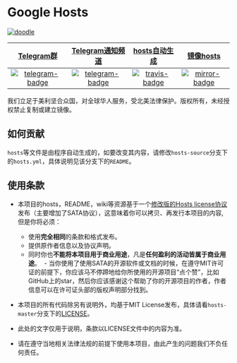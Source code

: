 # Google Hosts
[![doodle]][doodle-story]

[doodle]: https://www.google.com/logos/doodles/2018/googles-20th-birthday-6342583134453760-2xa.gif "Google 生日快乐!"
[doodle-story]: https://www.google.com/doodles/googles-20th-birthday

|    [Telegram群][telegram-group-link]     | [Telegram通知频道][telegram-channel-link]  |  [hosts自动生成][travis-link]  |    [镜像hosts][mirror-link]    |
|                  :---:                   |                   :---:                    |             :---:              |             :---:              |
| [![telegram-badge]][telegram-group-link] | [![telegram-badge]][telegram-channel-link] | [![travis-badge]][travis-link] | [![mirror-badge]][mirror-link] |

[telegram-badge]: https://img.shields.io/badge/Google%20Hosts-Telegram-brightgreen.svg?style=flat-square
[telegram-group-link]: https://t.me/googlehosts
[telegram-channel-link]: https://t.me/googlehostsnews
[travis-badge]: https://img.shields.io/travis/googlehosts/hosts-ipv6/hosts-source.svg?style=flat-square
[travis-link]: https://travis-ci.org/googlehosts/hosts-ipv6
[mirror-badge]: https://cloud.githubusercontent.com/assets/7419875/21286217/c6642eb2-c488-11e6-94b1-8ad01d31ac9d.png
[mirror-link]: https://coding.net/u/scaffrey/p/hosts-ipv6/git

我们立足于美利坚合众国，对全球华人服务，受北美法律保护。版权所有，未经授权禁止复制或建立镜像。

## 如何贡献

`hosts`等文件是由程序自动生成的，如要改变其内容，请修改`hosts-source`分支下的`hosts.yml`，具体说明见该分支下的`README`。

## 使用条款

- 本项目的hosts，README，wiki等资源基于一个[修改版的Hosts license协议](LICENSE)发布（主要增加了SATA协议），这意味着你可以拷贝、再发行本项目的内容, 但是你将必须：
  - 使用**完全相同**的条款和格式发布。
  - 提供原作者信息以及协议声明。
  - 同时你也**不能将本项目用于商业用途**，凡是**任何盈利的活动皆属于商业用途**。
  - 当你使用了使用SATA的开源软件或文档的时候，在遵守MIT许可证的前提下，你应该马不停蹄地给你所使用的开源项目“点个赞”，比如GitHub上的star，然后你应该感谢这个帮助了你的开源项目的作者，作者信息可以在许可证头部的版权声明部分找到。

- 本项目的所有代码除另有说明外，均基于MIT License发布，具体请看`hosts-master`分支下的[LICENSE](https://github.com/googlehosts/hosts/blob/hosts-source/LICENSE)。

- 此处的文字仅用于说明，条款以LICENSE文件中的内容为准。

- 请在遵守当地相关法律法规的前提下使用本项目，由此产生的问题我们不负任何责任。
